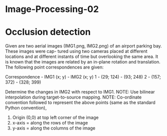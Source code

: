 # Image-Processing-02

# Occlusion detection

Given are two aerial images (IMG1.png, IMG2.png) of an airport parking bay. These images were cap-
tured using two cameras placed at different locations and at different instants of time but overlooking
the same area. It is known that the images are related by an in-plane rotation and translation.
The following point correspondences are given:

Correspondence   -  IMG1 (x; y)   -  IMG2 (x; y)
     1           -  (29; 124)     -  (93; 248)
     2           -   (157; 372)   -   (328; 399)
     
Determine the changes in IMG2 with respect to IMG1.
NOTE: Use bilinear interpolation during target-to-source mapping.
NOTE: Co-ordinate convention followed to represent the above points (same as the standard Python
convention),
1. Origin (0,0) at top left corner of the image
2. x-axis = along the rows of the image
3. y-axis = along the columns of the image
